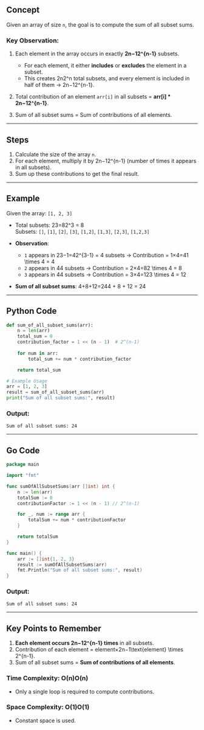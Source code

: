 ## **Concept**

Given an array of size `n`, the goal is to compute the sum of all subset sums.

### Key Observation:

1. Each element in the array occurs in exactly **2n−12^{n-1}** subsets.
    
    - For each element, it either **includes** or **excludes** the element in a subset.
    - This creates 2n2^n total subsets, and every element is included in half of them → 2n−12^{n-1}.
2. Total contribution of an element `arr[i]` in all subsets = **arr[i] * 2n−12^{n-1}**.
    
3. Sum of all subset sums = Sum of contributions of all elements.
    

---

## **Steps**

1. Calculate the size of the array `n`.
2. For each element, multiply it by 2n−12^{n-1} (number of times it appears in all subsets).
3. Sum up these contributions to get the final result.

---

## **Example**

Given the array: `[1, 2, 3]`

- Total subsets: 23=82^3 = 8  
    Subsets: `[]`, `[1]`, `[2]`, `[3]`, `[1,2]`, `[1,3]`, `[2,3]`, `[1,2,3]`
    
- **Observation**:
    
    - `1` appears in 23−1=42^{3-1} = 4 subsets → Contribution = 1×4=41 \times 4 = 4
    - `2` appears in 44 subsets → Contribution = 2×4=82 \times 4 = 8
    - `3` appears in 44 subsets → Contribution = 3×4=123 \times 4 = 12
- **Sum of all subset sums**: 4+8+12=244 + 8 + 12 = 24
    

---

## **Python Code**

```python
def sum_of_all_subset_sums(arr):
    n = len(arr)
    total_sum = 0
    contribution_factor = 1 << (n - 1)  # 2^(n-1)
    
    for num in arr:
        total_sum += num * contribution_factor

    return total_sum

# Example Usage
arr = [1, 2, 3]
result = sum_of_all_subset_sums(arr)
print("Sum of all subset sums:", result)
```

### **Output**:

```
Sum of all subset sums: 24
```

---

## **Go Code**

```go
package main

import "fmt"

func sumOfAllSubsetSums(arr []int) int {
    n := len(arr)
    totalSum := 0
    contributionFactor := 1 << (n - 1) // 2^(n-1)

    for _, num := range arr {
        totalSum += num * contributionFactor
    }

    return totalSum
}

func main() {
    arr := []int{1, 2, 3}
    result := sumOfAllSubsetSums(arr)
    fmt.Println("Sum of all subset sums:", result)
}
```

### **Output**:

```
Sum of all subset sums: 24
```

---

## **Key Points to Remember**

1. **Each element occurs 2n−12^{n-1} times** in all subsets.
2. Contribution of each element = element×2n−1\text{element} \times 2^{n-1}.
3. Sum of all subset sums = **Sum of contributions of all elements**.

### **Time Complexity**: O(n)O(n)

- Only a single loop is required to compute contributions.

### **Space Complexity**: O(1)O(1)

- Constant space is used.